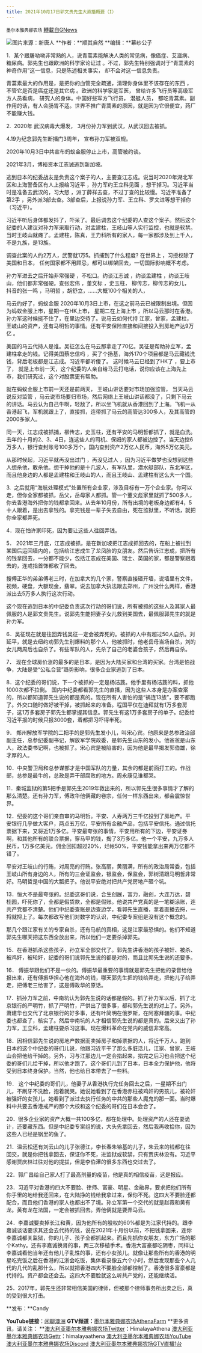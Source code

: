 ```yaml
---
title: 2021年10月17日郭文贵先生大直播概要（I）
---
```

`墨尔本雅典娜农场` [轉載自GNews](https://gnews.org/zh-hans/1602293/)

![](https://assets.gnews.org/wp-content/uploads/2021/10/江.jpg)图片来源：新唐人
**作者：**顺其自然
**编辑：**幕纱公子

1．某个跟屠呦呦非常熟的人，说青蒿素能解决人类的常见病，像癌症、艾滋病、糖尿病。郭先生也跟欧洲的科学家论证过 。不过，郭先生特别强调对于“青蒿素的神奇作用”这一信息，只是陈述相关事实， 却不会对这一信息负责。

青蒿素最大的作用是，是把你的血管完全疏通，清理你身体里不该存在的东西 ，不管它是否是癌症还是其它病 。欧洲的科学家是军医， 曾给许多飞行员等高级军方人员看病， 研究人的身体。中国好些军方飞行员， 潜艇人员， 都吃青蒿素。副作用的话，有人会肠胃不适。世界不推广青蒿素的原因，就是因为它很便宜，药厂不能赚大钱。

2.  2020年 武汉病毒大爆发， 3月份孙力军到武汉，从武汉回去被抓。

4.19为纪念郭先生断播门3周年， 宣布孙力军被双规。

2020年10月3日中共宣布蚂蚁金服停止上市，高管被约谈。

2021年3月，博裕资本江志诚逃到新加坡。



逃到日本的纪委战友是负责这个案子的人，主要查江志成。说当时2020年湖北军区和上海警备区有人上报给习近平 ，孙力军约王立科见面 ，想干掉习。习近平当时是准备去武汉的，习大怒 ，派丁薛祥去查，不过丁查的比较慢。习近平准备了第2手 ，另外派3部去查。3部查后，上报说孙力军、王立科、罗文进等想干掉你（习近平）。

习近平听后身体都发抖了，吓呆了。最后调去这个纪委的人查这个案子。然后这个纪委的人建议对孙力军采取行动，对孟建柱，王岐山等人实行监控，也就是软禁。当时王岐山就瘫了。孟建柱，陈真，王力科所有的家人，每一家都涉及到上千人，不是九族，是13族。

调查此案的人约2万人，武警就1万5。抓捕到了什么程度? 在世界上 ，习授权除了美国和日本， 任何国家都不用顾忌，都可以绑架回去，一切国际影响概不考虑。

孙力军进去之后开始非常强硬 ，不松口。约谈江志诚 ，约谈孟建柱 ，约谈王岐山，他们都非常强硬。查张宏伟 ，董文标 ，史玉柱， 柳传志，柳传志的女儿， 抖音的张一鸣 ，马明哲 ，胡舒立，……大概100个相关的人，

马云约好了，蚂蚁金服 2020年10月3日上市，在这之前马云已被限制出境。但因为蚂蚁金服上市，星期一在HK上市， 星期二在上海上市 ，所以马云那时在香港。孙力军这时候挺不住了，在里边交待了。说马云如何代持 江家，曾家，孟建柱，王岐山的资产，还有马明哲的事情。还有平安保险直接和间接投入到房地产达9万亿 。

美国的马云代持人是谁。吴征怎么在马云那拿走了70亿。吴征是帮助孙立军，孟建柱拿走的钱。记得美国蔡忠信吗 ，买了个扬基，海外170个项目都是马云藏钱洗钱，背后老板都是江志成。习近平都听傻了。 这时候马云已经到了HK了 ，要上市了， 就是上市前一天，这个纪委的人亲自给马云打电话，说你应该在上海先上市，我们研究过，这个对股票更有帮助。

就在蚂蚁金服上市前一天还是前两天， 王岐山讲话要对市场加强监管， 当天马云说反对监管 ，马云说市场要归市场，然后网络上王岐山讲话都没了，只剩下马云的讲话。马云认为自己牛啊，轻敌了，所以坐飞机就从香港回到了上海。飞机一从香港起飞，军机就跟上了，直接抓，连带抓了马云的高管达300多人，及其高管的2000多家人。

同一天，江志成被抓捕，柳传志，史玉柱，还有平安的马明哲都抓了，就是血洗。去年的十月的2、3、4日，连这些人的司机、保姆的家人都被边控了。当天边控6万多人，银行查封账号100多万个，国内查封资产2万亿人民币，海外5万亿美元。

从那时候起，习近平就再没出过门 ，再没见过人 ，因为习近平做梦也没想到这些人想杀他，敢杀他。想干掉他的是十几波人，有军队里，潜水艇部队，东北军区，而且他身边的人都是孟建柱和王岐山的人，而且王岐山、孟建柱有这么大一个国。

3.  之后就用“海航处理模式”处置所有企业家，涉及目标有一万个企业家。你可以走，但你全家都被抓，岳父，岳母家人都抓。管一个董文彪家里就抓了500多人，你去香港海外把你的钱都拿回来。从去年10月份，所有出境的老板身边都有4，5十人跟着，是出去拿钱的。拿完钱是一辈子失去自由，死在监狱里，不听话，就把你全家都弄死。

4．现在怕许家印死，因为要让这些人往回弄钱。

5． 2021年三月底，江志成被抓，是在新加坡把江志成抓回去的，在船上被拉到某国后运回墙内的，包括给江志成生了龙凤胎的女朋友。然后告诉江志成，把所有的钱拿回去，一分都不能少，包括江志成在美国、瑞士、英国的家，都是警察跟着去的，连戒指首饰都收了回去。

搜傅正华的弟弟傅老三时，在加拿大的几个家，警察直接砸开墙，说墙里有文件，视频，硬盘，大额现金，翡翠。说去加拿大执法跟去郑州，广州没什么两样，香港派出去5万多人执行这次行动。

这个现在逃到日本的中纪委负责这次行动的哥们说，所有被抓的这些人及其家人最佩服的人是郭文贵先生。说郭先生能把妻子女儿救到美国去，最佩服郭先生的就是孙力军。

6．吴征现在就是往回弄钱吴征一定会被弄死的。被抓的人中有超过50人自杀。刘延平，就是去纽约劝郭先生别爆料的那个人，他被抓时，他老岳母当场自杀，刘的女儿两周后也自杀了。有些军队的人，先杀了自己的老婆合孩子，然后再自杀。

7． 现在全球房价涨的最多的是日本，是因为大陆买家和台湾的买家。台湾是怕战争，大陆是受“公私合营”趋势影响，很多企业家逃到了日本。

8．这个纪委的哥们说，下一个被抓的一定是杨洁篪。他手里有杨洁篪的料，抓他1000次都不拉倒。 国内中纪委都看郭先生的直播，因为这些人本身是办案查案的，所以都知道郭先生说的都是真的。现在所有人害怕的是“祸连13族”，要不都跑了。外交口随时做好被干掉，被抓起来的准备。程国平仅在迪拜就有1万多套房子，这1万多套房子郭先生都掌握其信息。郭先生有这1万多套房子的单子。纪委给习近平报的时候只报3000套，着都把习吓得半死。

9． 郑州解放军学院的二把手的是郭先生发小儿，叫宋心宾。他原来是总参政治部副主任，总参纪委副书记，解放军学院政委，是郭先生山东的发小。他爸爸是山东人，政法委书记啊，也被抓了。宋心宾是被陷害的，因为他是最早揭发郭伯雄，徐才厚的人。

10．中央警卫局和总参谋部才是中国军队的力量，其余的都是前面打工的。作战部，总参是最牛的，总政是弄干部腐败的地方。周永康见谁都哭。

11．秦城监狱的第5把手是郭先生2019年救出来的，所以郭先生很多事情才了解的那么清楚。还有孙力军，傅政华他俩藏的卷宗，任何一样东西出来，都会震惊世界。

12．纪委的这个哥们亲自审的马明哲。平安、人寿两万三千亿投到了房地产。平安银行几乎做大客户，两点五万亿，平安所有金融产品，包括平安信托。通过信托票据下来，又将近1万多亿。平安最夸张的事情，平安用所有的下边，平安证券啊，和其他所有的联合票据，穿马甲的钱，掏了3万多亿。他一个平安，九万多人民币，1万多亿美元，佣金回扣超过20%，烂帐50%，平安钱能拿出来两万亿都不错了。

平安对王岐山的行贿，对周亮的行贿。张高丽，黄丽满，所有的政治局常委，包括王岐山所有身边的人，所有的三会证监会，银监会，保监会，郭树清跟马明哲非常好。马明哲是中国的大瓢把子。他说平安绝对把共产党房地产砸个坑。

13．恒大不是最夸张的。纪委这哥们说，合生创展，富力，融创，大连万达，碧桂园，吓死你了，全都是假贷款，全都是假账。他说共产党真的是一笔糊涂账，连共产党都不清楚。他们中纪委查账是边查边学，看郭先生直播，拿着直播去捋，一捋就捋上了。每次都改写他们对数字的认识，中纪委专案组是没有这个概念的。

那几个跟江家有关的专家自杀，还有马航的真相，这是江家最恐惧的。他们不知道郭先生哪天把这东西全放出来，所以他们一定要杀掉郭先。

15．在香港抓杀这些孩子，孙立军全部交代了。郭先生讲香港的孩子被奸、被杀、被鸡奸，被轮奸，纪委的哥们说郭先生说的都是对的，而且比郭先生说的还要多。

16． 傅振华跟他们不是一伙的。傅振华最重要的事情就是郭先生把他的录音给他报出来，还有傅振华担心他在海外的钱，哪天郭先生把的钱给弄走，把他儿子给弄走，把傅老三给害了，这是傅政华的原话。

17．抓孙力军之前，中南坑认为郭先生说的话都是假的。抓了孙力军以后，抓了北京银行的严明竹，抓了严明竹，严供出了很多事，都和郭先生说的对上了。另外，萧建华也交代了北京银行的好多事，还有叶简明在俄罗斯，在阿塞拜疆的事。中纪委也都查了，核实了。然后中南坑的人才相信郭先生说的都是真的。后来又出了孙力军，王立科，孟建柱要杀习这事。现在爆料革命在党内的威信非常高。

18．因相信郭先生说的房地产数据而卖掉房子和掉票据的人，将近千万人。跑到日本的这个中纪委的哥们儿说，他跟习近平干了那么多脏活儿，江家、曾家，王岐山会把他给干掉的。另外，习与江那边儿一定会掐起来，掐完之后习也会把这个纪委的哥们儿给干掉，所以他才跑了。这个哥们儿到了日本，日本全力保护他，他将受到日本终身保护。当然，他也给日本带去了一些料。

19． 这个中纪委的哥们儿，他妻子从香港执行完任务回去之后，一星期不出门儿，不刷牙不洗脸，抱着就哭。她说她看到了在香港赤柱被鸡奸的男孩儿，被轮奸被强奸的女孩儿。她看到了派过去执行任务的中共的那些人魔鬼的那一面。当时爆料中共要去香港戒严的那个大校和这个纪委的哥们在日本会合了。

20．很多企业家的资产大概一共100多亿，都在处理中。处理资产的人还在耍诡计，还要藏东西。但是中纪委专案组的说，大头先拿回去，然后我再收拾你，因为这些人已经是锅里的鱼了。

21．温云松还有刘云山的儿子张德江，李长春朱镕基的儿子，朱云来的钱都在往回交，就是你把钱拿回去，保证你不死，进监狱或软禁，只有贾庆林没有。习近平感谢贾庆林过往对他的提拔，但是李伯潭的很多东西也交过去了。

22．郭广昌给自己家人打了最高剂量的疫苗，他是真的相信疫苗，这是报应。

23．习近平对香港的四大不要脸、律师、富豪、明星、金融界，要求把他们所有你手里的地给我还回来，在大陆挣的钱给我拿过来，保你不死。这四大不要脸还都配合，而且他们香港的家人也都出不了境。孙立军第一个交代的就是赵薇和黄有龙。黄有龙在法国，一定会被抓回去。弄他俩就是要弄马云。

24．李嘉诚要卖掉长江和黄，因为他所有的股权的60%都是为江家代持的。跟李嘉诚谈话要求其还会去代持的钱，说在2021年十月份以前，不把钱拿回来，连你李嘉诚都关监狱，你的儿子、孩子全都抓起来。而且先抓你女朋友，东方广场的那个Kathy。还有李嘉诚换肾的事，两三次移植手术。香港大富豪都吃阴枣，同样让李嘉诚看他当年还有他儿子乱性的事，还有小女孩儿。就像让那些所有的香港的明星吃完饭之后在香港的江浙会吃饭，集体看录像五六个小时，然后发现那些个人几代的几代的乱那什么，所以就把香港四大不要脸全部都控制了。香港很多富豪都是代持的。资产都会还会去。这四大不要脸就这么听共产党的，还能继续活。

25．2017年，郭先生还非常相信美国的律师，但被那个律师事务所出卖之后，真的受到很大打击。

**发布：**Candy

**YouTube链接**：[闲聊澳洲](https://www.youtube.com/channel/UCPxB0vpNpmHN0hORXK4gj2A)
**GTV频道：**[墨尔本雅典娜农场AthenaFarm](https://gtv.org/video/id=6153fecc42a8af3151a72e5b)
**更多资讯，请关注：
**[澳大利亚墨尔本雅典娜农场Twitter](https://twitter.com/HimalayaAthena1)：HimalayaAthena
[澳大利亚墨尔本雅典娜农场Gettr](https://www.gettr.com/user/himalayaathena)：himalayaathena
[澳大利亚墨尔本雅典娜农场YouTube](https://youtube.com/channel/UC-tz4lmA7mG3FzYbylgqjTQ)[澳大利亚墨尔本雅典娜农场Discord](https://discord.gg/76QVRChsgU)
[澳大利亚墨尔本雅典娜农场GTV直播1台](https://www.gtv.org/user/5f72f8f60cd82c6bb6a248a6)
